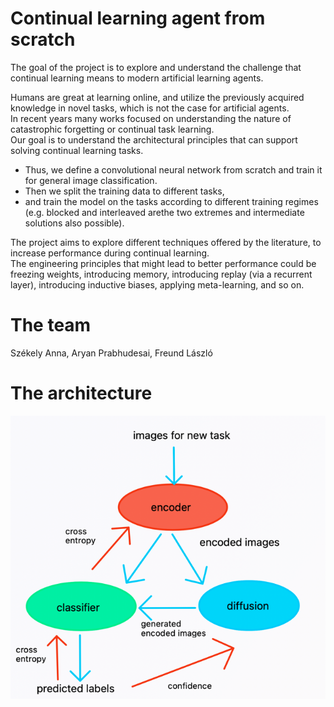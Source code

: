 # Continual learning agent from scratch

The   goal   of   the   project   is   to   explore   and   understand   the   challenge   that
continual learning means to modern artificial learning agents. 

Humans are great at learning online, and utilize the previously acquired knowledge in novel   tasks,   which   is   not   the   case   for   artificial  agents.   
In   recent   years many   works   focused   on   understanding   the   nature   of   catastrophic forgetting or continual task learning.   
Our goal is to understand the architectural principles that can support solving continual learning tasks.

* Thus, we define a convolutional neural network from scratch and train it for general image classification.  
* Then we split the training data to different tasks, 
* and train the model on the tasks according to different training regimes (e.g. blocked and interleaved arethe two extremes and intermediate solutions also possible). 

The project aims to explore different techniques offered by the literature,
to   increase   performance   during   continual   learning.   
The   engineering principles that might lead to better performance could be freezing weights,
introducing memory, introducing replay (via a recurrent layer), introducing
inductive biases, applying meta-learning, and so on.


# The team
Székely Anna,
Aryan Prabhudesai,
Freund László

# The architecture
![img.png](img.png)